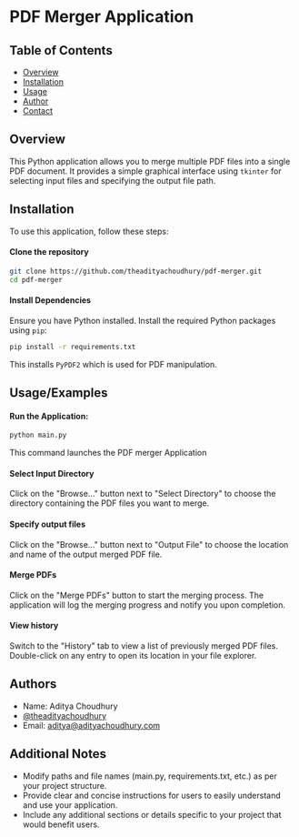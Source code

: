 
# PDF Merger Application



## Table of Contents
- [Overview](#overview)
- [Installation](#installation)
- [Usage](#usage)
- [Author](#author)
- [Contact](#contact)
## Overview
This Python application allows you to merge multiple PDF files into a single PDF document. It provides a simple graphical interface using `tkinter` for selecting input files and specifying the output file path.

## Installation
To use this application, follow these steps:

#### Clone the repository
```bash
git clone https://github.com/theadityachoudhury/pdf-merger.git
cd pdf-merger
```

#### Install Dependencies
Ensure you have Python installed. Install the required Python packages using `pip`:
```bash
pip install -r requirements.txt
```
This installs `PyPDF2` which is used for PDF manipulation.
## Usage/Examples

#### Run the Application:
```bash
python main.py
```
This command launches the PDF merger Application
#### Select Input Directory
Click on the "Browse..." button next to "Select Directory" to choose the directory containing the PDF files you want to merge.

#### Specify output files
Click on the "Browse..." button next to "Output File" to choose the location and name of the output merged PDF file.


#### Merge PDFs
Click on the "Merge PDFs" button to start the merging process. The application will log the merging progress and notify you upon completion.

#### View history
Switch to the "History" tab to view a list of previously merged PDF files. Double-click on any entry to open its location in your file explorer.
## Authors

- Name: Aditya Choudhury
- [@theadityachoudhury](https://www.github.com/theadityachoudhury)
- Email: [aditya@adityachoudhury.com](email:aditya@adityachoudhury.com)


## Additional Notes

- Modify paths and file names (main.py, requirements.txt, etc.) as per your project structure.
- Provide clear and concise instructions for users to easily understand and use your application.
- Include any additional sections or details specific to your project that would benefit users.